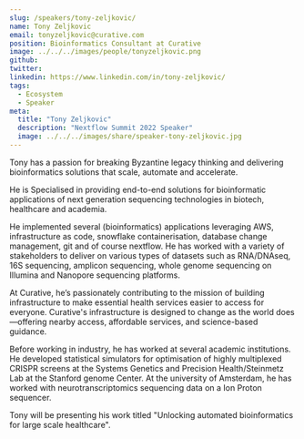 ```yaml
---
slug: /speakers/tony-zeljkovic/
name: Tony Zeljkovic
email: tonyzeljkovic@curative.com
position: Bioinformatics Consultant at Curative
image: ../../../images/people/tonyzeljkovic.png
github:
twitter:
linkedin: https://www.linkedin.com/in/tony-zeljkovic/
tags:
  - Ecosystem
  - Speaker
meta:
  title: "Tony Zeljkovic"
  description: "Nextflow Summit 2022 Speaker"
  image: ../../../images/share/speaker-tony-zeljkovic.jpg
---
```

Tony has a passion for breaking Byzantine legacy thinking and delivering bioinformatics solutions that scale, automate and accelerate.

He is Specialised in providing end-to-end solutions for bioinformatic applications of next generation sequencing technologies in biotech, healthcare and academia.

He implemented several (bioinformatics) applications leveraging AWS, infrastructure as code, snowflake containerisation, database change management, git and of course nextflow. He has worked with a variety of stakeholders to deliver on various types of datasets such as RNA/DNAseq, 16S sequencing, amplicon sequencing, whole genome sequencing on Illumina and Nanopore sequencing platforms.

At Curative, he’s passionately contributing to the mission of building infrastructure to make essential health services easier to access for everyone. Curative's infrastructure is designed to change as the world does—offering nearby access, affordable services, and science-based guidance.

Before working in industry, he has worked at several academic institutions. He developed statistical simulators for optimisation of highly multiplexed CRISPR screens at the Systems Genetics and Precision Health/Steinmetz Lab at the Stanford genome Center. At the university of Amsterdam, he has worked with neurotranscriptomics sequencing data on a Ion Proton sequencer.

Tony will be presenting his work titled "Unlocking automated bioinformatics for large scale healthcare".

